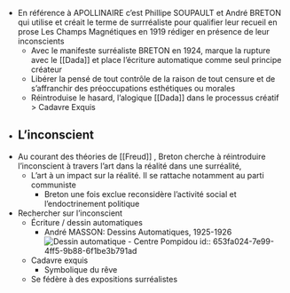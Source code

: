 - En référence à APOLLINAIRE c’est Phillipe SOUPAULT et André BRETON qui utilise et créait le terme de surrréaliste pour qualifier leur recueil en prose Les Champs Magnétiques en 1919 rédiger en présence de leur inconscients
	- Avec le manifeste surréaliste BRETON en 1924, marque la rupture avec le [[Dada]] et place l’écriture automatique comme seul principe créateur
	- Libérer la pensé de tout contrôle de la raison de tout censure et de s’affranchir des préoccupations esthétiques ou morales
	- Réintroduise le hasard, l’alogique [[Dada]] dans le processus créatif > Cadavre Exquis
- ## L’inconscient
- Au courant des théories de [[Freud]] , Breton cherche à réintroduire l’inconscient à travers l’art dans la réalité dans une surréalité,
	- L’art à un impact sur la réalité. Il se rattache notamment au parti communiste
		- Breton une fois exclue reconsidère l’activité social et l’endoctrinement politique
- Rechercher sur l’inconscient
	- Écriture / dessin automatiques
		- André MASSON: Dessins Automatiques, 1925-1926 ![Dessin automatique - Centre Pompidou](https://www.centrepompidou.fr/media/picture/4d/a2/4da2ec0c5771f6bcaef9e7d43376f3a0/thumb_large.jpg)
		  id:: 653fa024-7e99-4ff5-9b88-6f1be3b791ad
	- Cadavre exquis
		- Symbolique du rêve
	- Se fédère à des expositions surréalistes